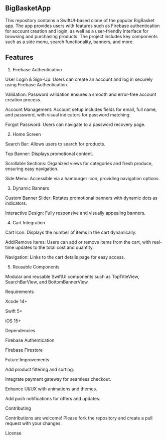 ## BigBasketApp
This repository contains a SwiftUI-based clone of the popular BigBasket app. The app provides users with features such as Firebase authentication for account creation and login, as well as a user-friendly interface for browsing and purchasing products. The project includes key components such as a side menu, search functionality, banners, and more.

## Features

1. Firebase Authentication

User Login & Sign-Up: Users can create an account and log in securely using Firebase Authentication.

Validation: Password validation ensures a smooth and error-free account creation process.

Account Management: Account setup includes fields for email, full name, and password, with visual indicators for password matching.

Forgot Password: Users can navigate to a password recovery page.

2. Home Screen

Search Bar: Allows users to search for products.

Top Banner: Displays promotional content.

Scrollable Sections: Organized views for categories and fresh produce, ensuring easy navigation.

Side Menu: Accessible via a hamburger icon, providing navigation options.

3. Dynamic Banners

Custom Banner Slider: Rotates promotional banners with dynamic dots as indicators.

Interactive Design: Fully responsive and visually appealing banners.

4. Cart Integration

Cart Icon: Displays the number of items in the cart dynamically.

Add/Remove Items: Users can add or remove items from the cart, with real-time updates to the total cost and quantity.

Navigation: Links to the cart details page for easy access.

5. Reusable Components

Modular and reusable SwiftUI components such as TopTitleView, SearchBarView, and BottomBannerView.

Requirements

Xcode 14+

Swift 5+

iOS 15+

Dependencies

Firebase Authentication

Firebase Firestore

Future Improvements

Add product filtering and sorting.

Integrate payment gateway for seamless checkout.

Enhance UI/UX with animations and themes.

Add push notifications for offers and updates.

Contributing

Contributions are welcome! Please fork the repository and create a pull request with your changes.

License
